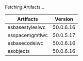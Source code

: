 Fetching Artifacts...

| Artifacts       | Version   |
|-----------------|-----------|
| esbasestyleslwc | 50.0.6.16 |
| esspacemgmtlwc  | 50.0.5.17 |
| esbasecodelwc   | 50.0.6.16 |
| esobjects       | 50.0.6.16 |